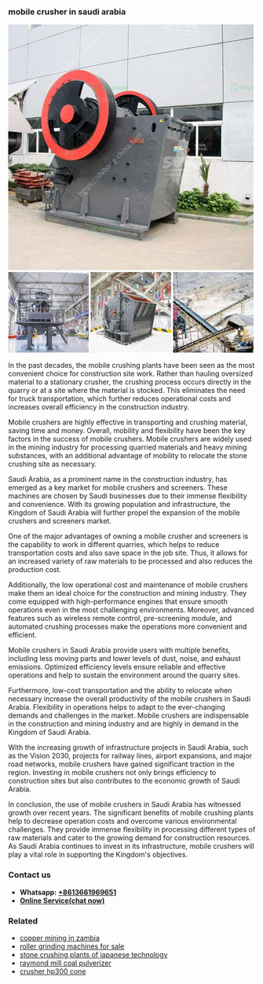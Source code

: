 <h3>mobile crusher in saudi arabia</h3><img src='1706753909.jpg' alt=''><p>In the past decades, the mobile crushing plants have been seen as the most convenient choice for construction site work. Rather than hauling oversized material to a stationary crusher, the crushing process occurs directly in the quarry or at a site where the material is stocked. This eliminates the need for truck transportation, which further reduces operational costs and increases overall efficiency in the construction industry.</p><p>Mobile crushers are highly effective in transporting and crushing material, saving time and money. Overall, mobility and flexibility have been the key factors in the success of mobile crushers. Mobile crushers are widely used in the mining industry for processing quarried materials and heavy mining substances, with an additional advantage of mobility to relocate the stone crushing site as necessary.</p><p>Saudi Arabia, as a prominent name in the construction industry, has emerged as a key market for mobile crushers and screeners. These machines are chosen by Saudi businesses due to their immense flexibility and convenience. With its growing population and infrastructure, the Kingdom of Saudi Arabia will further propel the expansion of the mobile crushers and screeners market.</p><p>One of the major advantages of owning a mobile crusher and screeners is the capability to work in different quarries, which helps to reduce transportation costs and also save space in the job site. Thus, it allows for an increased variety of raw materials to be processed and also reduces the production cost.</p><p>Additionally, the low operational cost and maintenance of mobile crushers make them an ideal choice for the construction and mining industry. They come equipped with high-performance engines that ensure smooth operations even in the most challenging environments. Moreover, advanced features such as wireless remote control, pre-screening module, and automated crushing processes make the operations more convenient and efficient.</p><p>Mobile crushers in Saudi Arabia provide users with multiple benefits, including less moving parts and lower levels of dust, noise, and exhaust emissions. Optimized efficiency levels ensure reliable and effective operations and help to sustain the environment around the quarry sites.</p><p>Furthermore, low-cost transportation and the ability to relocate when necessary increase the overall productivity of the mobile crushers in Saudi Arabia. Flexibility in operations helps to adapt to the ever-changing demands and challenges in the market. Mobile crushers are indispensable in the construction and mining industry and are highly in demand in the Kingdom of Saudi Arabia.</p><p>With the increasing growth of infrastructure projects in Saudi Arabia, such as the Vision 2030, projects for railway lines, airport expansions, and major road networks, mobile crushers have gained significant traction in the region. Investing in mobile crushers not only brings efficiency to construction sites but also contributes to the economic growth of Saudi Arabia.</p><p>In conclusion, the use of mobile crushers in Saudi Arabia has witnessed growth over recent years. The significant benefits of mobile crushing plants help to decrease operation costs and overcome various environmental challenges. They provide immense flexibility in processing different types of raw materials and cater to the growing demand for construction resources. As Saudi Arabia continues to invest in its infrastructure, mobile crushers will play a vital role in supporting the Kingdom's objectives.</p><h3>Contact us</h3><ul><li><strong>Whatsapp:&nbsp;<a href="https://wa.me/8613661969651">+8613661969651</a></strong></li><li><a href="https://swt.shibang-china.com/?git&amp;zhl&amp;mobile crusher in saudi arabia"><strong>Online Service(chat now)</strong></a></li></ul><h3>Related</h3><ul><li><a href='copper mining in zambia.md'>copper mining in zambia</a></li><li><a href='roller grinding machines for sale.md'>roller grinding machines for sale</a></li><li><a href='stone crushing plants of japanese technology.md'>stone crushing plants of japanese technology</a></li><li><a href='raymond mill coal pulverizer.md'>raymond mill coal pulverizer</a></li><li><a href='crusher hp300 cone.md'>crusher hp300 cone</a></li></ul>